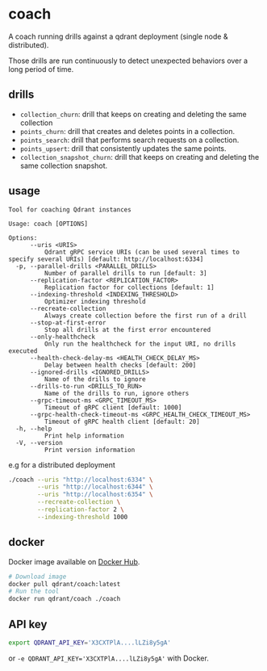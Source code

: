 # coach

A coach running drills against a qdrant deployment (single node & distributed).

Those drills are run continuously to detect unexpected behaviors over a long period of time.

## drills

- `collection_churn`: drill that keeps on creating and deleting the same collection
- `points_churn`: drill that creates and deletes points in a collection.
- `points_search`: drill that performs search requests on a collection.
- `points_upsert`: drill that consistently updates the same points.
- `collection_snapshot_churn`: drill that keeps on creating and deleting the same collection snapshot.

## usage

```text
Tool for coaching Qdrant instances

Usage: coach [OPTIONS]

Options:
      --uris <URIS>
          Qdrant gRPC service URIs (can be used several times to specify several URIs) [default: http://localhost:6334]
  -p, --parallel-drills <PARALLEL_DRILLS>
          Number of parallel drills to run [default: 3]
      --replication-factor <REPLICATION_FACTOR>
          Replication factor for collections [default: 1]
      --indexing-threshold <INDEXING_THRESHOLD>
          Optimizer indexing threshold
      --recreate-collection
          Always create collection before the first run of a drill
      --stop-at-first-error
          Stop all drills at the first error encountered
      --only-healthcheck
          Only run the healthcheck for the input URI, no drills executed
      --health-check-delay-ms <HEALTH_CHECK_DELAY_MS>
          Delay between health checks [default: 200]
      --ignored-drills <IGNORED_DRILLS>
          Name of the drills to ignore
      --drills-to-run <DRILLS_TO_RUN>
          Name of the drills to run, ignore others
      --grpc-timeout-ms <GRPC_TIMEOUT_MS>
          Timeout of gRPC client [default: 1000]
      --grpc-health-check-timeout-ms <GRPC_HEALTH_CHECK_TIMEOUT_MS>
          Timeout of gRPC health client [default: 20]
  -h, --help
          Print help information
  -V, --version
          Print version information

```

e.g for a distributed deployment

```bash
./coach --uris "http://localhost:6334" \
        --uris "http://localhost:6344" \
        --uris "http://localhost:6354" \
        --recreate-collection \
        --replication-factor 2 \
        --indexing-threshold 1000
```

## docker

Docker image available on [Docker Hub](https://hub.docker.com/r/qdrant/coach).

```bash
# Download image
docker pull qdrant/coach:latest
# Run the tool
docker run qdrant/coach ./coach
```

## API key

```bash
export QDRANT_API_KEY='X3CXTPlA....lLZi8y5gA'
```

or `-e QDRANT_API_KEY='X3CXTPlA....lLZi8y5gA'` with Docker.